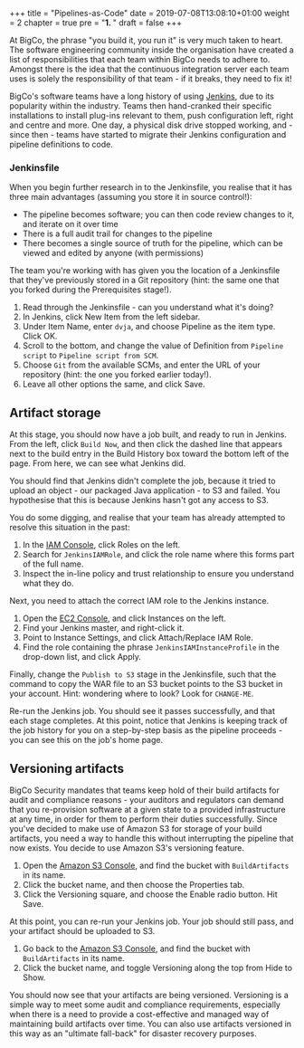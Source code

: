 +++
title = "Pipelines-as-Code"
date = 2019-07-08T13:08:10+01:00
weight = 2
chapter = true
pre = "<b>1. </b>"
draft = false
+++

At BigCo, the phrase "you build it, you run it" is very much taken to heart. The software engineering community inside the organisation have created a list of responsibilities that each team within BigCo needs to adhere to. Amongst there is the idea that the continuous integration server each team uses is solely the responsibility of that team - if it breaks, they need to fix it!

BigCo's software teams have a long history of using [Jenkins](https://jenkins.io), due to its popularity within the industry. Teams then hand-cranked their specific installations to install plug-ins relevant to them, push configuration left, right and centre and more. One day, a physical disk drive stopped working, and - since then - teams have started to migrate their Jenkins configuration and pipeline definitions to code.

### Jenkinsfile

When you begin further research in to the Jenkinsfile, you realise that it has three main advantages (assuming you store it in source control!):

- The pipeline becomes software; you can then code review changes to it, and iterate on it over time
- There is a full audit trail for changes to the pipeline
- There becomes a single source of truth for the pipeline, which can be viewed and edited by anyone (with permissions)

The team you're working with has given you the location of a Jenkinsfile that they've previously stored in a Git repository (hint: the same one that you forked during the Prerequisites stage!).

1. Read through the Jenkinsfile - can you understand what it's doing?
1. In Jenkins, click New Item from the left sidebar.
1. Under Item Name, enter `dvja`, and choose Pipeline as the item type. Click OK.
1. Scroll to the bottom, and change the value of Definition from `Pipeline script` to `Pipeline script from SCM`.
1. Choose `Git` from the available SCMs, and enter the URL of your repository (hint: the one you forked earlier today!).
1. Leave all other options the same, and click Save.

## Artifact storage

At this stage, you should now have a job built, and ready to run in Jenkins. From the left, click `Build Now`, and then click the dashed line that appears next to the build entry in the Build History box toward the bottom left of the page. From here, we can see what Jenkins did.

You should find that Jenkins didn't complete the job, because it tried to upload an object - our packaged Java application - to S3 and failed. You hypothesise that this is because Jenkins hasn't got any access to S3.

You do some digging, and realise that your team has already attempted to resolve this situation in the past:

1. In the [IAM Console](https://console.aws.amazon.com/iam), click Roles on the left.
1. Search for `JenkinsIAMRole`, and click the role name where this forms part of the full name.
1. Inspect the in-line policy and trust relationship to ensure you understand what they do.

Next, you need to attach the correct IAM role to the Jenkins instance.

1. Open the [EC2 Console](https://console.aws.amazon.com/ec2), and click Instances on the left.
1. Find your Jenkins master, and right-click it.
1. Point to Instance Settings, and click Attach/Replace IAM Role.
1. Find the role containing the phrase `JenkinsIAMInstanceProfile` in the drop-down list, and click Apply.

Finally, change the `Publish to S3` stage in the Jenkinsfile, such that the command to copy the WAR file to an S3 bucket points to the S3 bucket in your account. Hint: wondering where to look? Look for `CHANGE-ME`.

Re-run the Jenkins job. You should see it passes successfully, and that each stage completes. At this point, notice that Jenkins is keeping track of the job history for you on a step-by-step basis as the pipeline proceeds - you can see this on the job's home page.

## Versioning artifacts

BigCo Security mandates that teams keep hold of their build artifacts for audit and compliance reasons - your auditors and regulators can demand that you re-provision software at a given state to a provided infrastructure at any time, in order for them to perform their duties successfully. Since you've decided to make use of Amazon S3 for storage of your build artifacts, you need a way to handle this without interrupting the pipeline that now exists. You decide to use Amazon S3's versioning feature.

1. Open the [Amazon S3 Console](https://console.aws.amazon.com/s3), and find the bucket with `BuildArtifacts` in its name.
1. Click the bucket name, and then choose the Properties tab.
1. Click the Versioning square, and choose the Enable radio button. Hit Save.

At this point, you can re-run your Jenkins job. Your job should still pass, and your artifact should be uploaded to S3.

1. Go back to the [Amazon S3 Console](https://console.aws.amazon.com/s3), and find the bucket with `BuildArtifacts` in its name.
1. Click the bucket name, and toggle Versioning along the top from Hide to Show.

You should now see that your artifacts are being versioned. Versioning is a simple way to meet some audit and compliance requirements, especially when there is a need to provide a cost-effective and managed way of maintaining build artifacts over time. You can also use artifacts versioned in this way as an "ultimate fall-back" for disaster recovery purposes.